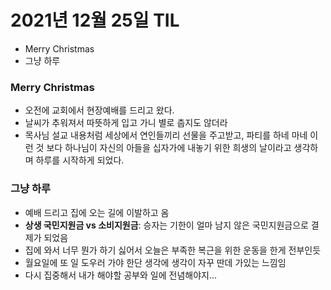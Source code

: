 # 2021년 12월 25일 TIL

- Merry Christmas
- 그냥 하루

### Merry Christmas
- 오전에 교회에서 현장예배를 드리고 왔다.
- 날씨가 추워져서 따뜻하게 입고 가니 별로 춥지도 않더라
- 목사님 설교 내용처럼 세상에서 연인들끼리 선물을 주고받고,
  파티를 하네 마네 이런 것 보다 하나님이 자신의 아들을 십자가에 내놓기 위한 희생의 날이라고 생각하며 하루를 시작하게 되었다.

### 그냥 하루
- 예배 드리고 집에 오는 길에 이발하고 옴
- **상생 국민지원금 vs 소비지원금**: 승자는 기한이 얼마 남지 않은 국민지원금으로 결제가 되었음
- 집에 와서 너무 뭔가 하기 싫어서 오늘은 부족한 복근을 위한 운동을 한게 전부인듯
- 월요일에 또 일 도우러 가야 한단 생각에 생각이 자꾸 딴데 가있는 느낌임
- 다시 집중해서 내가 해야할 공부와 일에 전념해야지...

